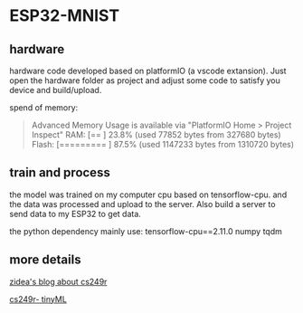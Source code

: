# ESP32-MNIST

## hardware

hardware code developed based on platformIO (a vscode extansion). Just open the hardware folder as project and adjust some code to satisfy you device and build/upload.

spend of memory:

> Advanced Memory Usage is available via "PlatformIO Home > Project Inspect"
> RAM:   [==        ]  23.8% (used 77852 bytes from 327680 bytes)
> Flash: [========= ]  87.5% (used 1147233 bytes from 1310720 bytes)

## train and process

the model was trained on my computer cpu based on tensorflow-cpu. and the data was processed and upload to the server. Also build a server to send data to my ESP32 to get data.

the python dependency mainly use: tensorflow-cpu==2.11.0 numpy tqdm

## more details

[zidea's blog about cs249r](https://blog.zidea.site/p/cs249r-%E5%B5%8C%E5%85%A5%E5%BC%8F%E6%9C%BA%E5%99%A8%E5%AD%A6%E4%B9%A0/)

[cs249r- tinyML](https://sites.google.com/g.harvard.edu/tinyml/home) 